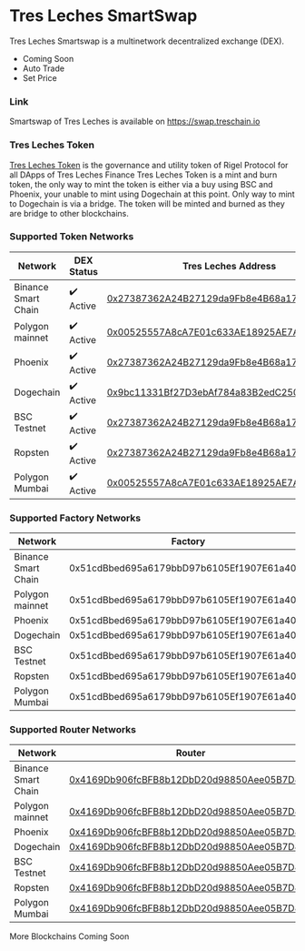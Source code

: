 # Tres Leches SmartSwap



Tres Leches Smartswap is a multinetwork decentralized exchange (DEX).

- Coming Soon
- Auto Trade
- Set Price



### Link

Smartswap of Tres Leches is available on https://swap.treschain.io

### Tres Leches Token

[Tres Leches Token](https://bscscan.com/address/0x27387362a24b27129da9fb8e4b68a170b72c9e74) is the governance and utility token of Rigel Protocol for all DApps of Tres Leches Finance
Tres Leches Token is a mint and burn token, the only way to mint the token is either via a buy using BSC and Phoenix, your unable to mint using Dogechain at this point. Only way to mint to Dogechain is via a bridge.
The token will be minted and burned as they are bridge to other blockchains.


### Supported Token Networks

| Network             | DEX Status                | Tres Leches Address                                                                                                    |
| ------------------- | ------------------------- | ---------------------------------------------------------------------------------------------------------------------- |
| Binance Smart Chain | :heavy_check_mark: Active | [0x27387362A24B27129da9Fb8e4B68a170B72C9e74](https://bscscan.com/address/0x27387362a24b27129da9fb8e4b68a170b72c9e74)     |
| Polygon mainnet     | :heavy_check_mark: Active | [0x00525557A8cA7E01c633AE18925AE7Ae57Cb7d61](https://polygonscan.com/address/0x00525557A8cA7E01c633AE18925AE7Ae57Cb7d61) |
| Phoenix             | :heavy_check_mark: Active | [0x27387362A24B27129da9Fb8e4B68a170B72C9e74](https://phoenixplorer.com/address/0x27387362A24B27129da9Fb8e4B68a170B72C9e74)    |
| Dogechain           | :heavy_check_mark: Active | [0x9bc11331Bf27D3ebAf784a83B2edC25094086728](https://explorer.dogechain.dog/address/0x9bc11331Bf27D3ebAf784a83B2edC25094086728)   |
| BSC Testnet         | :heavy_check_mark: Active | [0x27387362A24B27129da9Fb8e4B68a170B72C9e74](https://testnet.bscscan.com/address/0x27387362A24B27129da9Fb8e4B68a170B72C9e74)|
| Ropsten             | :heavy_check_mark: Active | [0x27387362A24B27129da9Fb8e4B68a170B72C9e74](https://ropsten.etherscan.io/address/0x27387362A24B27129da9Fb8e4B68a170B72C9e74)|
| Polygon Mumbai      | :heavy_check_mark: Active | [0x00525557A8cA7E01c633AE18925AE7Ae57Cb7d61](https://mumbai.polygonscan.com/address/0x00525557A8cA7E01c633AE18925AE7Ae57Cb7d61)|

### Supported Factory Networks 

| Network             | Factory                                    |
| ------------------- | -------------------------------------------| 
| Binance Smart Chain | 0x51cdBbed695a6179bbD97b6105Ef1907E61a403e |
| Polygon mainnet     | 0x51cdBbed695a6179bbD97b6105Ef1907E61a403e |
| Phoenix             | 0x51cdBbed695a6179bbD97b6105Ef1907E61a403e |
| Dogechain           | 0x51cdBbed695a6179bbD97b6105Ef1907E61a403e |
| BSC Testnet         | 0x51cdBbed695a6179bbD97b6105Ef1907E61a403e |
| Ropsten             | 0x51cdBbed695a6179bbD97b6105Ef1907E61a403e |
| Polygon Mumbai      | 0x51cdBbed695a6179bbD97b6105Ef1907E61a403e |


### Supported Router Networks 

| Network             | Router                                     |
| ------------------- | -------------------------------------------|
| Binance Smart Chain |[0x4169Db906fcBFB8b12DbD20d98850Aee05B7D889](https://bscscan.com/address/0x4169Db906fcBFB8b12DbD20d98850Aee05B7D889)     |
| Polygon mainnet     |[0x4169Db906fcBFB8b12DbD20d98850Aee05B7D889](https://polygonscan.com/address/0x4169Db906fcBFB8b12DbD20d98850Aee05B7D889)    |
| Phoenix             |[0x4169Db906fcBFB8b12DbD20d98850Aee05B7D889](https://phoenixplorer.com/address/0x4169Db906fcBFB8b12DbD20d98850Aee05B7D889) |
| Dogechain           |[0x4169Db906fcBFB8b12DbD20d98850Aee05B7D889](https://explorer.dogechain.dog/address/0x4169Db906fcBFB8b12DbD20d98850Aee05B7D889)   |
| BSC Testnet         |[0x4169Db906fcBFB8b12DbD20d98850Aee05B7D889](https://testnet.bscscan.com/address/0x4169Db906fcBFB8b12DbD20d98850Aee05B7D889)    |
| Ropsten             |[0x4169Db906fcBFB8b12DbD20d98850Aee05B7D889](https://ropsten.etherscan.io/address/0x4169Db906fcBFB8b12DbD20d98850Aee05B7D889)   |
| Polygon Mumbai      |[0x4169Db906fcBFB8b12DbD20d98850Aee05B7D889](https://mumbai.polygonscan.com/address/0x4169Db906fcBFB8b12DbD20d98850Aee05B7D889)   |


More Blockchains Coming Soon
